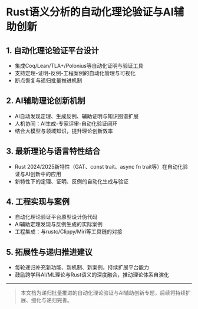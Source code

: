 # Rust语义分析的自动化理论验证与AI辅助创新

## 1. 自动化理论验证平台设计

- 集成Coq/Lean/TLA+/Polonius等自动化证明与验证工具
- 支持定理-证明-反例-工程案例的自动化管理与可视化
- 断点恢复与递归批量推进机制

## 2. AI辅助理论创新机制

- AI自动发现定理、生成反例、辅助证明与知识图谱扩展
- 人机协同：AI生成-专家评审-自动化验证闭环
- 结合大模型与领域知识，提升理论创新效率

## 3. 最新理论与语言特性结合

- Rust 2024/2025新特性（GAT、const trait、async fn trait等）在自动化验证与AI创新中的应用
- 新特性下的定理、证明、反例的自动化生成与验证

## 4. 工程实现与案例

- 自动化理论验证平台原型设计伪代码
- AI辅助定理发现与反例生成的实际案例
- 工程集成：与rustc/Clippy/Miri等工具链的对接

## 5. 拓展性与递归推进建议

- 每轮递归补充新功能、新机制、新案例，持续扩展平台能力
- 鼓励跨学科AI/ML理论与Rust语义的深度融合，推动理论体系自演化

---

> 本文档为递归批量推进的自动化理论验证与AI辅助创新专题，后续将持续扩展、细化与递归完善。
